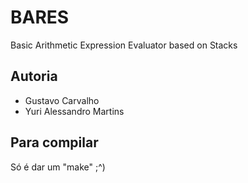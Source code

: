 # BARES #
Basic Arithmetic Expression Evaluator based on Stacks

## Autoria
- Gustavo Carvalho
- Yuri Alessandro Martins

## Para compilar
Só é dar um "make" ;^)
